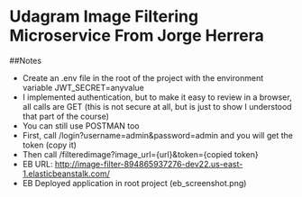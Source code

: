 # Udagram Image Filtering Microservice From Jorge Herrera

##Notes

- Create an .env file in the root of the project with the environment variable JWT_SECRET=anyvalue
- I implemented authentication, but to make it easy to review in a browser, all calls are GET (this is not secure at all, but is just to show I understood that part of the course)
- You can still use POSTMAN too
- First, call /login?username=admin&password=admin and you will get the token (copy it)
- Then call /filteredimage?image_url={url}&token={copied token}
- EB URL: http://image-filter-894865937276-dev22.us-east-1.elasticbeanstalk.com/
- EB Deployed application in root project (eb_screenshot.png)
